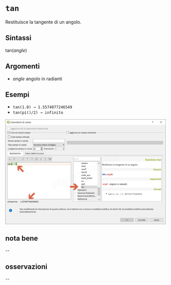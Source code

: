 # `tan`

Restituisce la tangente di un angolo.

## Sintassi

tan(_angle_)

## Argomenti

* _angle_ angolo in radianti

## Esempi

* `tan(1.0) → 1.5574077246549`
* `tan(pi()/2) → infinito`

![](/img/matematica/tan/tan1.png)

## nota bene

--

## osservazioni

--